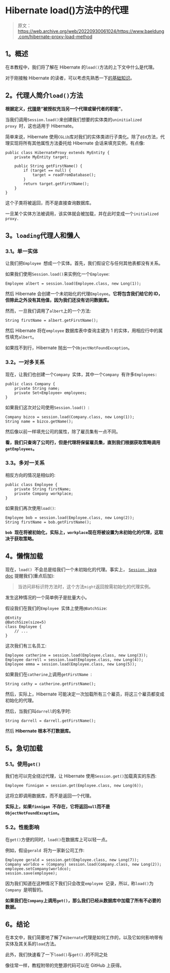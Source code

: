 # Hibernate load()方法中的代理

> 原文：<https://web.archive.org/web/20220930061024/https://www.baeldung.com/hibernate-proxy-load-method>

## **1。概述**

在本教程中，我们将了解在 Hibernate 的`load()`方法的上下文中什么是代理。

对于刚接触 Hibernate 的读者，可以考虑先熟悉一下[的基础知识](/web/20221129020801/https://www.baeldung.com/hibernate-4-spring)。

## **2。代理人简介`load()`方法**

**根据定义，[代理](https://web.archive.org/web/20221129020801/https://www.dictionary.com/browse/proxy)是“被授权充当另一个代理或替代者的职能”**。

当我们调用`Session.load()`来创建我们想要的实体类的`uninitialized proxy `时，这也适用于 Hibernate。

简单来说，Hibernate 使用`CGLib`库对我们的实体类进行子类化。除了`@Id`方法，代理实现将所有其他属性方法委托给 Hibernate 会话来填充实例，有点像:

```
public class HibernateProxy extends MyEntity {
    private MyEntity target;

    public String getFirstName() {
        if (target == null) {
            target = readFromDatabase();
        }
        return target.getFirstName();
    }
}
```

这个子类将被返回，而不是直接查询数据库。

一旦某个实体方法被调用，该实体就会被加载，并在此时变成一个`initialized proxy.`

## **3。`loading`代理人和懒人**

### **3.1。单一实体**

让我们把`Employee `想成一个实体。首先，我们假设它与任何其他表都没有关系。

如果我们使用`Session.load()`来实例化一个`Employee`:

```
Employee albert = session.load(Employee.class, new Long(1));
```

然后 Hibernate 会创建一个未初始化的代理`Employee`。**它将包含我们给它的 ID，但除此之外没有其他值，因为我们还没有访问数据库。**

然而，一旦我们调用了`albert`上的一个方法:

```
String firstName = albert.getFirstName();
```

然后 Hibernate 将在`employee` 数据库表中查询主键为 1 的实体，用相应行中的属性填充`albert`。

如果找不到行，Hibernate 抛出一个`ObjectNotFoundException`。

### **3.2。一对多关系**

现在，让我们也创建一个`Company `实体，其中一个`Company `有许多`Employees:`

```
public class Company {
    private String name;
    private Set<Employee> employees;
}
```

如果我们这次对公司使用`Session.load() `:

```
Company bizco = session.load(Company.class, new Long(1));
String name = bizco.getName();
```

然后像以前一样填充公司的属性，除了雇员集有一点不同。

**看，我们只查询了公司行，但是代理将保留雇员集，直到我们根据获取策略调用`getEmployees`。**

### **3.3。多对一关系**

相反方向的情况是相似的:

```
public class Employee {
    private String firstName;
    private Company workplace;
}
```

如果我们再次使用`load()`:

```
Employee bob = session.load(Employee.class, new Long(2));
String firstName = bob.getFirstName();
```

**`bob `现在将被初始化，实际上，`workplace`现在将被设置为未初始化的代理，这取决于获取策略。**

## **4。懒惰加载**

现在，`load() `不会总是给我们一个未初始化的代理。事实上， [`Session ` java doc](https://web.archive.org/web/20221129020801/https://docs.jboss.org/hibernate/orm/3.5/api/org/hibernate/Session.html#load(java.lang.Class,%20java.io.Serializable)) 提醒我们(重点后加):

> 当访问非标识符方法时，这个方法`might`返回按需初始化的代理实例。

发生这种情况的一个简单例子是批量大小。

假设我们在我们的`Employee `实体上使用`@BatchSize`:

```
@Entity
@BatchSize(size=5)
class Employee {
    // ...
}
```

这次我们有三名员工:

```
Employee catherine = session.load(Employee.class, new Long(3));
Employee darrell = session.load(Employee.class, new Long(4));
Employee emma = session.load(Employee.class, new Long(5));
```

如果我们在`catherine`上调用`getFirstName `:

```
String cathy = catherine.getFirstName();
```

然后，实际上，Hibernate 可能决定一次加载所有三个雇员，将这三个雇员都变成初始化的代理。

然后，当我们叫`darrell`的名字时:

```
String darrell = darrell.getFirstName();
```

然后 **Hibernate 根本不打数据库。**

## **5。急切加载**

### **5.1。使用`get()`**

我们也可以完全绕过代理，让 Hibernate 使用`Session.get()`加载真实的东西:

```
Employee finnigan = session.get(Employee.class, new Long(6));
```

这将立即调用数据库，而不是返回一个代理。

**实际上，如果`finnigan `不存在，它将返回`null`而不是`ObjectNotFoundException`。**

### 5.2。性能影响

在`get()`方便的同时，`load()`在数据库上可以轻一点。

例如，假设`gerald `将为一家新公司工作:

```
Employee gerald = session.get(Employee.class, new Long(7));
Company worldco = (Company) session.load(Company.class, new Long(2));
employee.setCompany(worldco);        
session.save(employee);
```

因为我们知道在这种情况下我们只会改变`employee `记录，所以`,` 称`load()`为`Company `是明智的。

**如果我们在`Company`上调用`get()`，那么我们已经从数据库中加载了所有不必要的数据。**

## **6。结论**

在本文中，我们简要地了解了`Hibernate`代理是如何工作的，以及它如何影响带有实体及其关系的`load`方法。

此外，我们快速看了一下`load()`与`get().`的不同之处

像往常一样，教程附带的完整源代码可以在 GitHub 上获得。
